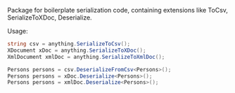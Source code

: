 Package for boilerplate serialization code, containing extensions like ToCsv, SerializeToXDoc, Deserialize. 

Usage:

```c#
string csv = anything.SerializeToCsv();
XDocument xDoc = anything.SerializeToXDoc();
XmlDocument xmlDoc = anything.SerializeToXmlDoc();

Persons persons = csv.DeserializeFromCsv<Persons>();
Persons persons = xDoc.Deserialize<Persons>();
Persons persons = xmlDoc.Deserialize<Persons>();
```
